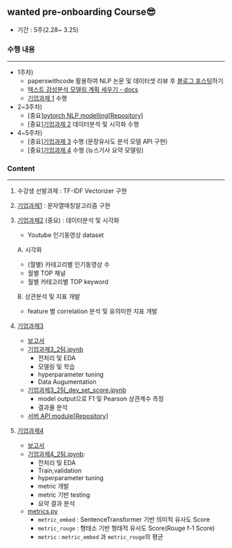## wanted pre-onboarding Course😎
- 기간 : 5주(2.28~ 3.25)

### 수행 내용
---
- 1주차) 
    - paperswithcode 활용하여 NLP 논문 및 데이터셋 리뷰 후 [블로그 포스팅](https://velog.io/@crosstar1228/series/wanted-NLP)하기
    - [텍스트 감성분석 모델링 계획 세우기 - docs](https://docs.google.com/document/d/1824t97wIs82ppoGU9dOqM6MH-Dbmphl6PdaWQ-jF3hQ/edit#heading=h.d25b9hvwaq62)
    - [기업과제 1](https://github.com/crosstar1228/wanted_pre_onboarding/blob/main/%5BWanted%5D%EA%B8%B0%EC%97%85%EA%B3%BC%EC%A0%9C1_%EB%AC%B8%EC%9E%90%EC%97%B4%EB%A7%A4%EC%B9%AD%EC%95%8C%EA%B3%A0%EB%A6%AC%EC%A6%98.ipynb) 수행
- 2~3주차) 
    - [중요][pytorch NLP modelling[Repository]](https://github.com/crosstar1228/pytorch_study)
    - [중요][기업과제 2](https://github.com/crosstar1228/wanted_pre_onboarding/blob/main/%5BWanted%5D%EA%B8%B0%EC%97%85%EA%B3%BC%EC%A0%9C2_%EB%8D%B0%EC%9D%B4%ED%84%B0%EB%B6%84%EC%84%9D%EB%B0%8F%EC%8B%9C%EA%B0%81%ED%99%94.ipynb) 데이터분석 및 시각화 수행
- 4~5주차) 
    - [중요][기업과제 3](https://github.com/crosstar1228/wanted_pre_onboarding/tree/main/%5BWanted%5D%EA%B8%B0%EC%97%85%EA%B3%BC%EC%A0%9C3_%ED%85%8D%EC%8A%A4%ED%8A%B8%EC%9C%A0%EC%82%AC%EB%8F%84%EB%B6%84%EC%84%9D_%EB%B0%8F_API%EA%B5%AC%ED%98%84) 수행 (문장유사도 분석 모델 API 구현)
    - [중요][기업과제 4](https://github.com/crosstar1228/wanted_pre_onboarding/tree/main/%5BWanted%5D%EA%B8%B0%EC%97%85%EA%B3%BC%EC%A0%9C4_%EB%89%B4%EC%8A%A4%EA%B8%B0%EC%82%AC%EC%9A%94%EC%95%BD%EB%AA%A8%EB%8D%B8%EB%A7%81) 수행 (뉴스기사 요약 모델링)


### Content  
---  
1. 수강생 선발과제 : TF-IDF Vectorizer 구현
2. [기업과제1](https://github.com/crosstar1228/wanted_pre_onboarding/blob/main/%5BWanted%5D%EA%B8%B0%EC%97%85%EA%B3%BC%EC%A0%9C1_%EB%AC%B8%EC%9E%90%EC%97%B4%EB%A7%A4%EC%B9%AD%EC%95%8C%EA%B3%A0%EB%A6%AC%EC%A6%98.ipynb) : 문자열매칭알고리즘 구현
3. [기업과제2](https://github.com/crosstar1228/wanted_pre_onboarding/blob/main/%5BWanted%5D%EA%B8%B0%EC%97%85%EA%B3%BC%EC%A0%9C2_%EB%8D%B0%EC%9D%B4%ED%84%B0%EB%B6%84%EC%84%9D%EB%B0%8F%EC%8B%9C%EA%B0%81%ED%99%94.ipynb) (중요) : 데이터분석 및 시각화
    - Youtube 인기동영상 dataset
   
   A. 시각화
    - (월별) 카테고리별 인기동영상 수
    - 월별 TOP 채널
    - 월별 카테고리별 TOP keyword
   
   B. 상관분석 및 지표 개발
    - feature 별 correlation 분석 및 유의미한 지표 개발

4. [기업과제3](https://github.com/crosstar1228/wanted_pre_onboarding/tree/main/%5BWanted%5D%EA%B8%B0%EC%97%85%EA%B3%BC%EC%A0%9C3_%ED%85%8D%EC%8A%A4%ED%8A%B8%EC%9C%A0%EC%82%AC%EB%8F%84%EB%B6%84%EC%84%9D_%EB%B0%8F_API%EA%B5%AC%ED%98%84)
    - [보고서](https://github.com/crosstar1228/wanted_pre_onboarding/blob/main/%5BWanted%5D%EA%B8%B0%EC%97%85%EA%B3%BC%EC%A0%9C3_%ED%85%8D%EC%8A%A4%ED%8A%B8%EC%9C%A0%EC%82%AC%EB%8F%84%EB%B6%84%EC%84%9D_%EB%B0%8F_API%EA%B5%AC%ED%98%84/Report/%EA%B8%B0%EC%97%85%EA%B3%BC%EC%A0%9C3_2%ED%8C%80_%EB%A5%98%EC%A0%9C%EC%84%B1_%EA%B0%9C%EC%9D%B8%EB%B3%B4%EA%B3%A0%EC%84%9C.pdf)
    - [기업과제3_2팀.ipynb](https://github.com/crosstar1228/wanted_pre_onboarding/blob/main/%5BWanted%5D%EA%B8%B0%EC%97%85%EA%B3%BC%EC%A0%9C3_%ED%85%8D%EC%8A%A4%ED%8A%B8%EC%9C%A0%EC%82%AC%EB%8F%84%EB%B6%84%EC%84%9D_%EB%B0%8F_API%EA%B5%AC%ED%98%84/%EA%B8%B0%EC%97%85%EA%B3%BC%EC%A0%9C3_2%ED%8C%80.ipynb) 
      - 전처리 및 EDA
      - 모델링 및 학습
      - hyperparameter tuning
      - Data Augumentation 
    - [기업과제3_2팀_dev_set_score.ipynb](https://github.com/crosstar1228/wanted_pre_onboarding/blob/main/%5BWanted%5D%EA%B8%B0%EC%97%85%EA%B3%BC%EC%A0%9C3_%ED%85%8D%EC%8A%A4%ED%8A%B8%EC%9C%A0%EC%82%AC%EB%8F%84%EB%B6%84%EC%84%9D_%EB%B0%8F_API%EA%B5%AC%ED%98%84/%EA%B8%B0%EC%97%85%EA%B3%BC%EC%A0%9C3_2%ED%8C%80_dev_set_score.ipynb) 
      - model output으로 F1 및 Pearson 상관계수 측정
      - 결과물 분석
    - [서버 API module[Repository]](https://github.com/crosstar1228/Semantic-Textual-Similarity-API)
    
5. [기업과제4](https://github.com/crosstar1228/wanted_pre_onboarding/tree/main/%5BWanted%5D%EA%B8%B0%EC%97%85%EA%B3%BC%EC%A0%9C4_%EB%89%B4%EC%8A%A4%EA%B8%B0%EC%82%AC%EC%9A%94%EC%95%BD%EB%AA%A8%EB%8D%B8%EB%A7%81)
    - [보고서](https://github.com/crosstar1228/wanted_pre_onboarding/blob/main/%5BWanted%5D%EA%B8%B0%EC%97%85%EA%B3%BC%EC%A0%9C4_%EB%89%B4%EC%8A%A4%EA%B8%B0%EC%82%AC%EC%9A%94%EC%95%BD%EB%AA%A8%EB%8D%B8%EB%A7%81/Report/%EA%B8%B0%EC%97%85%EA%B3%BC%EC%A0%9C4_2%ED%8C%80_%EB%A5%98%EC%A0%9C%EC%84%B1_%EA%B0%9C%EC%9D%B8%EB%B3%B4%EA%B3%A0%EC%84%9C.pdf)
    - [기업과제4_2팀.ipynb](https://github.com/crosstar1228/wanted_pre_onboarding/blob/main/%5BWanted%5D%EA%B8%B0%EC%97%85%EA%B3%BC%EC%A0%9C4_%EB%89%B4%EC%8A%A4%EA%B8%B0%EC%82%AC%EC%9A%94%EC%95%BD%EB%AA%A8%EB%8D%B8%EB%A7%81/%EA%B8%B0%EC%97%85%EA%B3%BC%EC%A0%9C4_2%ED%8C%80.ipynb): 
      - 전처리 및 EDA
      - Train,validation
      - hyperparameter tuning 
      - metric 개발
      - metric 기반 testing
      - 요약 결과 분석
    - [metrics.py](https://github.com/crosstar1228/wanted_pre_onboarding/blob/main/%5BWanted%5D%EA%B8%B0%EC%97%85%EA%B3%BC%EC%A0%9C4_%EB%89%B4%EC%8A%A4%EA%B8%B0%EC%82%AC%EC%9A%94%EC%95%BD%EB%AA%A8%EB%8D%B8%EB%A7%81/metrics.py)
      - `metric_embed` : SentenceTransformer 기반 의미적 유사도 Score
      - `metric_rouge` : 형태소 기반 형태적 유사도 Score(Rouge f-1 Score)
      - `metric` : `metric_embed` 과 `metric_rouge`의 평균
    